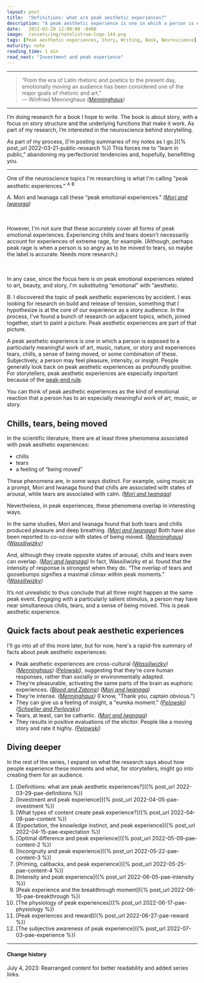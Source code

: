 ```yaml
---
layout: post
title:  "Definitions: what are peak aesthetic experiences?"
description: "A peak aesthetic experience is one in which a person is exposed to a particularly meaningful work of art, music, nature, or story and experiences tears, chills, a sense of being moved, or some combination of these."
date:   2022-03-29 12:00:00 -0400
image:  /assets/img/natelistrom-logo-144.png
tags: [Peak aesthetic experiences, Story, Writing, Book, Neuroscience]
maturity: note
reading_time: 1 min
read_next: "Investment and peak experience"
---
```


---

> “From the era of Latin rhetoric and poetics to the present day, emotionally moving an audience has been considered one of the major goals of rhetoric and art.”  
> &mdash; Winfried Menninghaus <cite>(<a href="/bibliography#menninghaus2015">Menninghaus</a>)</cite>

---

I’m doing research for a book I hope to write. The book is about story, with a focus on story structure and the underlying functions that make it work. As part of my research, I’m interested in the neuroscience behind storytelling.

As part of my process, [I'm posting summaries of my notes as I go.]({% post_url 2022-03-21-public-research %}) This forces me to "learn in public," abandoning my perfectionist tendencies and, hopefully, benefitting you.

---

One of the neuroscience topics I'm researching is what I'm calling "peak aesthetic experiences." <sup class="aside">A</sup> <sup class="aside">B</sup>

<aside>
A. Mori and Iwanaga call these &ldquo;peak emotional experiences.&rdquo; <cite>(<a href="/bibliography#mori2017">Mori and Iwanaga</a>)</cite>

<br /><br />However, I'm not sure that these accurately cover all forms of peak emotional experiences. Experiencing chills and tears doesn't necessarily account for experiences of extreme rage, for example. (Although, perhaps peak rage is when a person is so angry as to be moved to tears, so maybe the label is accurate. Needs more research.)

<br /><br />In any case, since the focus here is on peak emotional experiences related to art, beauty, and story, I'm substituting &ldquo;emotional&rdquo; with &ldquo;aesthetic.
</aside>

<aside>B. I discovered the topic of peak aesthetic experiences by accident. I was looking for research on build and release of tension, something that I hypothesize is at the core of our experience as a story audience. In the process, I've found a bunch of research on adjacent topics, which, joined together, start to paint a picture. Peak aesthetic experiences are part of that picture.</aside>

A peak aesthetic experience is one in which a person is exposed to a particularly meaningful work of art, music, nature, or story and experiences tears, chills, a sense of being moved, or some combination of these. Subjectively, a person may feel pleasure, intensity, or insight. People generally look back on peak aesthetic experiences as profoundly positive. For storytellers, peak aesthetic experiences are especially important because of the [peak-end rule](https://www.nngroup.com/articles/peak-end-rule/).

You can think of peak aesthetic experiences as the kind of emotional reaction that a person has to an especially meaningful work of art, music, or story.

## Chills, tears, being moved

In the scientific literature, there are at least three phenomena associated with peak aesthetic experiences: 

- chills
- tears
- a feeling of “being moved”

These phenomena are, in some ways distinct. For example, using music as a prompt, Mori and Iwanaga found that chills are associated with states of arousal, while tears are associated with calm. <cite>(<a href="/bibliography#mori2017">Mori and Iwanaga</a>)</cite>

Nevertheless, in peak experiences, these phenomena overlap in interesting ways.

In the same studies, Mori and Iwanaga found that both tears and chills produced pleasure and deep breathing. <cite>(<a href="/bibliography#mori2017">Mori and Iwanaga</a>)</cite> Both have also been reported to co-occur with states of being moved. <cite>(<a href="/bibliography#menninghaus2015">Menninghaus</a>)</cite> <cite>(<a href="/bibliography#wassiliwizky2017">Wassiliwizky</a>)</cite> 

And, although they create opposite states of arousal, chills and tears even can overlap. <cite>(<a href="/bibliography#mori2017">Mori and Iwanaga</a>)</cite> In fact, Wassiliwizky et al. found that the intensity of response is strongest when they do. “The overlap of tears and goosebumps signifies a maximal climax within peak moments.” <cite>(<a href="/bibliography#wassiliwizky2017">Wassiliwizky</a>)</cite> 

It’s not unrealistic to thus conclude that all three might happen at the same peak event. Engaging with a particularly salient stimulus, a person may have near simultaneous chills, tears, and a sense of being moved. This is peak aesthetic experience.

## Quick facts about peak aesthetic experiences

I'll go into all of this more later, but for now, here's a rapid-fire summary of facts about peak aesthetic experiences:

- Peak aesthetic experiences are cross-cultural <cite>(<a href="/bibliography#wassiliwizky2017">Wassiliwizky</a>)</cite> <cite>(<a href="/bibliography#menninghaus2015">Menninghaus</a>)</cite> <cite>(<a href="/bibliography#pelowski2015">Pelowski</a>)</cite>, suggesting that they're core human responses, rather than socially or environmentally adapted.
- They're pleasurable, activating the same parts of the brain as euphoric experiences. <cite>(<a href="/bibliography#blood2001">Blood and Zatorre</a>)</cite> <cite>(<a href="/bibliography#mori2017">Mori and Iwanaga</a>)</cite>
- They're intense. <cite>(<a href="/bibliography#menninghaus2015">Menninghaus</a>)</cite> (I know, "Thank you, captain obvious.")
- They can give us a feeling of insight, a "eureka moment." <cite>(<a href="/bibliography#pelowski2015">Pelowski</a>)</cite> <cite>(<a href="/bibliography#schoeller2016">Schoeller and Perlovsky</a>)</cite>
- Tears, at least, can be cathartic. <cite>(<a href="/bibliography#mori2017">Mori and Iwanaga</a>)</cite>
- They results in positive evaluations of the elicitor. People like a moving story and rate it highly. <cite>(<a href="/bibliography#pelowski2015">Pelowski</a>)</cite>

## Diving deeper

In the rest of the series, I expand on what the research says about how people experience these moments and what, for storytellers, might go into creating them for an audience.

1. [Definitions: what are peak aesthetic experiences?]({% post_url 2022-03-29-pae-definitions %})
2. [Investment and peak experience]({% post_url 2022-04-05-pae-investment %})
3. [What types of content create peak experience?]({% post_url 2022-04-08-pae-content %})
4. [Expectation, the knowledge instinct, and peak experience]({% post_url 2022-04-15-pae-expectation %})
5. [Optimal difference and peak experience]({% post_url 2022-05-09-pae-content-2 %})
6. [Incongruity and peak experience]({% post_url 2022-05-22-pae-content-3 %})
7. [Priming, callbacks, and peak experience]({% post_url 2022-05-25-pae-content-4 %})
8. [Intensity and peak experience]({% post_url 2022-06-05-pae-intensity %})
9. [Peak experience and the breakthrough moment]({% post_url 2022-06-10-pae-breakthrough %})
10. [The physiology of peak experiences]({% post_url 2022-06-17-pae-physiology %})
11. [Peak experiences and reward]({% post_url 2022-06-27-pae-reward %})
12. [The subjective awareness of peak experience]({% post_url 2022-07-03-pae-experience %})

---

#### Change history

July 4, 2023: Rearranged content for better readability and added series links.